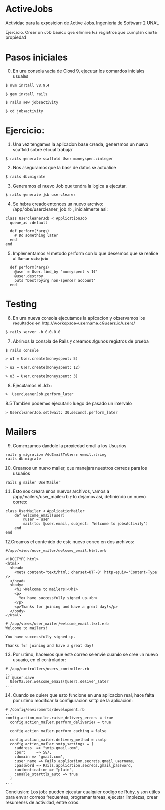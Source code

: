 # ActiveJobs
Actividad para la exposicion de Active Jobs, Ingenieria de Software 2 UNAL

Ejercicio: Crear un Job basico que elimine los registros que cumplan cierta propiedad

# Pasos iniciales

0. En una consola vacia de Cloud 9, ejecutar los comandos iniciales usuales

```
$ nvm install v8.9.4
```

```
$ gem install rails
```

```
$ rails new jobsactivity
```

```
$ cd jobsactivity
```
# Ejercicio:

1. Una vez tengamos la aplicacion base creada, generamos un nuevo scaffold sobre el cual trabajar

```
$ rails generate scaffold User moneyspent:integer
```

2. Nos aseguramos que la base de datos se actualice

```
$ rails db:migrate
```

3. Generamos el nuevo Job que tendra la logica a ejecutar.

```
$ rails generate job usercleaner
```

4. Se habra creado entonces un nuevo archivo: /app/jobs/usercleaner_job.rb , inicialmente asi:

```
class UsercleanerJob < ApplicationJob
  queue_as :default

  def perform(*args)
    # Do something later
  end
end
```

5. Implementamos el metodo perform con lo que deseamos que se realice al llamar este job:

```
  def perform(*args)
    @user = User.find_by "moneyspent < 10"
    @user.destroy
    puts "Destroying non-spender account"
  end
```

# Testing

6. En una nueva consola ejecutamos la aplicacion y observamos los resultados en http://workspace-username.c9users.io/users/

```
$ rails server -b 0.0.0.0
```

7. Abrimos la consola de Rails y creamos algunos registros de prueba

```
$ rails console
```

```
> u1 = User.create(moneyspent: 5)
```

```
> u2 = User.create(moneyspent: 12)
```

```
> u3 = User.create(moneyspent: 3)
```

8. Ejecutamos el Job :

```
>  UsercleanerJob.perform_later
```

8.5 Tambien podemos ejecutarlo luego de pasado un intervalo

```
> UsercleanerJob.set(wait: 30.second).perform_later
```

# Mailers

9. Comenzamos dandole la propiedad email a los Usuarios

```
rails g migration AddEmailToUsers email:string
rails db:migrate
```

10. Creamos un nuevo mailer, que manejara nuestros correos para los usuarios

```
rails g mailer UserMailer
```

11. Esto nos creara unos nuevos archivos, vamos a /app/mailers/user_mailer.rb y lo dejamos asi, definiendo un nuevo correo:

```
class UserMailer < ApplicationMailer
    def welcome_email(user)
        @user = user
        mail(to: @user.email, subject: 'Welcome to jobsActivity')
    end
end
```

12.Creamos el contenido de este nuevo correo en dos archivos:

```
#/app/views/user_mailer/welcome_email.html.erb

<!DOCTYPE html>
<html>
  <head>
    <meta content='text/html; charset=UTF-8' http-equiv='Content-Type' />
  </head>
  <body>
    <h1 >Welcome to mailers!</h1>
    <p>
      You have successfully signed up.<br>
    </p>
    <p>Thanks for joining and have a great day!</p>
  </body>
</html>
```

```
# /app/views/user_mailer/welcome_email.text.erb
Welcome to mailers!

You have successfully signed up.

Thanks for joining and have a great day!
```

13. Por ultimo, hacemos que este correo se envie cuando se cree un nuevo usuario, en el controlador:

```
# /app/controllers/users_controller.rb
...
if @user.save
  UserMailer.welcome_email(@user).deliver_later
...
```

14. Cuando se quiere que esto funcione en una aplicacion real, hace falta por ultimo modificar la configuracion smtp de la aplicacion:

```
# /config/enviroments/development.rb
...
config.action_mailer.raise_delivery_errors = true
  config.action_mailer.perform_deliveries = true

  config.action_mailer.perform_caching = false
  
  config.action_mailer.delivery_method = :smtp
  config.action_mailer.smtp_settings = {
    :address  => "smtp.gmail.com",
    :port     => 587,
    :domain => 'gmail.com',
    :user_name => Rails.application.secrets.gmail_username,
    :password => Rails.application.secrets.gmail_password,
    :authentication => "plain",
    :enable_starttls_auto => true
  }
...
```

Conclusion: Los jobs pueden ejecutar cualquier codigo de Ruby, y son utiles para enviar correos frecuentes, programar tareas, ejecutar limpiezas, crear resumenes de actividad, entre otros.
